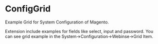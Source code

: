 ConfigGrid
==========

Example Grid for System Configuration of Magento.

Extension include examples for fields like select, input and password. You can see grid example in the System->Configuration->Webinse->Grid Item.
